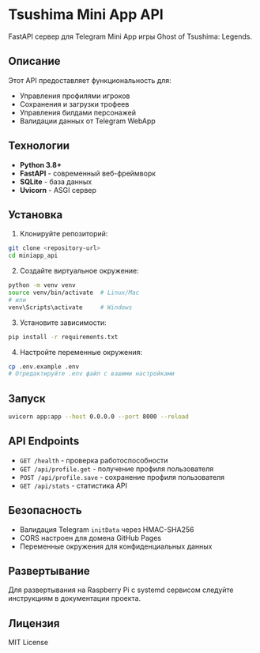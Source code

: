 # Tsushima Mini App API

FastAPI сервер для Telegram Mini App игры Ghost of Tsushima: Legends.

## Описание

Этот API предоставляет функциональность для:
- Управления профилями игроков
- Сохранения и загрузки трофеев
- Управления билдами персонажей
- Валидации данных от Telegram WebApp

## Технологии

- **Python 3.8+**
- **FastAPI** - современный веб-фреймворк
- **SQLite** - база данных
- **Uvicorn** - ASGI сервер

## Установка

1. Клонируйте репозиторий:
```bash
git clone <repository-url>
cd miniapp_api
```

2. Создайте виртуальное окружение:
```bash
python -m venv venv
source venv/bin/activate  # Linux/Mac
# или
venv\Scripts\activate     # Windows
```

3. Установите зависимости:
```bash
pip install -r requirements.txt
```

4. Настройте переменные окружения:
```bash
cp .env.example .env
# Отредактируйте .env файл с вашими настройками
```

## Запуск

```bash
uvicorn app:app --host 0.0.0.0 --port 8000 --reload
```

## API Endpoints

- `GET /health` - проверка работоспособности
- `GET /api/profile.get` - получение профиля пользователя
- `POST /api/profile.save` - сохранение профиля пользователя
- `GET /api/stats` - статистика API

## Безопасность

- Валидация Telegram `initData` через HMAC-SHA256
- CORS настроен для домена GitHub Pages
- Переменные окружения для конфиденциальных данных

## Развертывание

Для развертывания на Raspberry Pi с systemd сервисом следуйте инструкциям в документации проекта.

## Лицензия

MIT License
